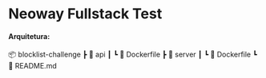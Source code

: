 # Neoway Fullstack Test

#### Arquitetura:

📦 blocklist-challenge
┣ 📂 api
┃ ┗ 📄 Dockerfile
┣ 📂 server
┃ ┗ 📄 Dockerfile
┗ 📄 README.md
